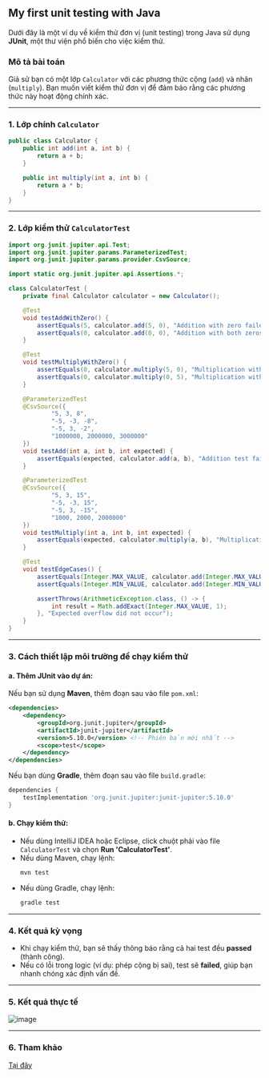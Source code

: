 ## My first unit testing with Java

Dưới đây là một ví dụ về kiểm thử đơn vị (unit testing) trong Java sử dụng **JUnit**, một thư viện phổ biến cho việc kiểm thử.

### Mô tả bài toán
Giả sử bạn có một lớp `Calculator` với các phương thức cộng (`add`) và nhân (`multiply`). Bạn muốn viết kiểm thử đơn vị để đảm bảo rằng các phương thức này hoạt động chính xác.

---

### 1. Lớp chính `Calculator`

```java
public class Calculator {
    public int add(int a, int b) {
        return a + b;
    }

    public int multiply(int a, int b) {
        return a * b;
    }
}
```

---

### 2. Lớp kiểm thử `CalculatorTest`

```java
import org.junit.jupiter.api.Test;
import org.junit.jupiter.params.ParameterizedTest;
import org.junit.jupiter.params.provider.CsvSource;

import static org.junit.jupiter.api.Assertions.*;

class CalculatorTest {
    private final Calculator calculator = new Calculator();

    @Test
    void testAddWithZero() {
        assertEquals(5, calculator.add(5, 0), "Addition with zero failed");
        assertEquals(0, calculator.add(0, 0), "Addition with both zeros failed");
    }

    @Test
    void testMultiplyWithZero() {
        assertEquals(0, calculator.multiply(5, 0), "Multiplication with zero failed");
        assertEquals(0, calculator.multiply(0, 5), "Multiplication with zero failed");
    }

    @ParameterizedTest
    @CsvSource({
            "5, 3, 8",
            "-5, -3, -8",
            "-5, 3, -2",
            "1000000, 2000000, 3000000"
    })
    void testAdd(int a, int b, int expected) {
        assertEquals(expected, calculator.add(a, b), "Addition test failed");
    }

    @ParameterizedTest
    @CsvSource({
            "5, 3, 15",
            "-5, -3, 15",
            "-5, 3, -15",
            "1000, 2000, 2000000"
    })
    void testMultiply(int a, int b, int expected) {
        assertEquals(expected, calculator.multiply(a, b), "Multiplication test failed");
    }

    @Test
    void testEdgeCases() {
        assertEquals(Integer.MAX_VALUE, calculator.add(Integer.MAX_VALUE, 0), "Addition with MAX_VALUE failed");
        assertEquals(Integer.MIN_VALUE, calculator.add(Integer.MIN_VALUE, 0), "Addition with MIN_VALUE failed");

        assertThrows(ArithmeticException.class, () -> {
            int result = Math.addExact(Integer.MAX_VALUE, 1);
        }, "Expected overflow did not occur");
    }
}

```

---

### 3. Cách thiết lập môi trường để chạy kiểm thử

#### a. Thêm JUnit vào dự án:
Nếu bạn sử dụng **Maven**, thêm đoạn sau vào file `pom.xml`:
```xml
<dependencies>
    <dependency>
        <groupId>org.junit.jupiter</groupId>
        <artifactId>junit-jupiter</artifactId>
        <version>5.10.0</version> <!-- Phiên bản mới nhất -->
        <scope>test</scope>
    </dependency>
</dependencies>
```

Nếu bạn dùng **Gradle**, thêm đoạn sau vào file `build.gradle`:
```groovy
dependencies {
    testImplementation 'org.junit.jupiter:junit-jupiter:5.10.0'
}
```

#### b. Chạy kiểm thử:
- Nếu dùng IntelliJ IDEA hoặc Eclipse, click chuột phải vào file `CalculatorTest` và chọn **Run 'CalculatorTest'**.
- Nếu dùng Maven, chạy lệnh:
  ```bash
  mvn test
  ```
- Nếu dùng Gradle, chạy lệnh:
  ```bash
  gradle test
  ```

---

### 4. Kết quả kỳ vọng
- Khi chạy kiểm thử, bạn sẽ thấy thông báo rằng cả hai test đều **passed** (thành công).
- Nếu có lỗi trong logic (ví dụ: phép cộng bị sai), test sẽ **failed**, giúp bạn nhanh chóng xác định vấn đề.

---
### 5. Kết quả thực tế
![image](https://github.com/user-attachments/assets/3724c23e-900e-46ea-8781-7c957d5f4782)

---
### 6. Tham khảo
[Tại đây](https://chatgpt.com/share/677b5670-821c-8000-a050-c010f045b93b)
